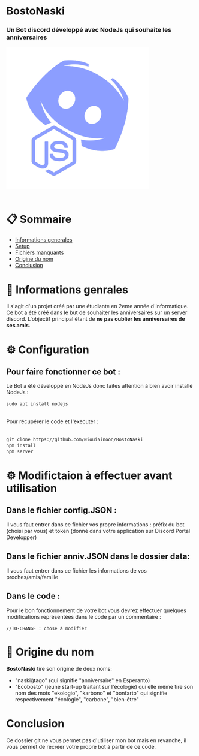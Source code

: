 # BostoNaski
### Un Bot discord développé avec NodeJs qui souhaite les anniversaires
![](discordjs.png)
<br><br>

# __📋 Sommaire__
* [Informations generales](#informations-genrales)
* [Setup](#setup)
* [Fichiers manquants](#fichiers-manquants)
* [Origine du nom](#origine-du-nom)
* [Conclusion](#conclusion)

# 📖 __Informations genrales__
Il s'agit d'un projet créé par une étudiante en 2eme année d'informatique.
Ce bot a été créé dans le but de souhaiter les anniversaires sur un server discord.
L'objectif principal étant de **ne pas oublier les anniversaires de ses amis**.<br>

# __⚙️ Configuration__
## Pour faire fonctionner ce bot :
Le Bot a été développé en NodeJs donc faites attention à bien avoir installé NodeJs : 
```
sudo apt install nodejs
```
<br>
Pour récupérer le code et l'executer :<br><br>

```
git clone https://github.com/NiouiNinoon/BostoNaski
npm install
npm server
```

# __⚙️ Modifictaion à effectuer avant utilisation__
## Dans le fichier config.JSON :
Il vous faut entrer dans ce fichier vos propre informations : préfix du bot (choisi par vous) et token (donné dans votre application sur Discord Portal Developper)
## Dans le fichier anniv.JSON dans le dossier data:
Il vous faut entrer dans ce fichier les informations de vos proches/amis/famille
## Dans le code :
Pour le bon fonctionnement de votre bot vous devrez effectuer quelques modifications représentées dans le code par un commentaire : 
```
//TO-CHANGE : chose à modifier
```

# __🌱 Origine du nom__
**BostoNaski** tire son origine de deux noms:<br>
 - "naskiĝtago" (qui signifie "anniversaire" en Esperanto) 
 - "Ecobosto" (jeune start-up traitant sur l'écologie) qui elle même tire son nom des mots "ekologio", "karbono" et "bonfarto" 
    qui signifie respectivement "écologie", "carbone", "bien-être"

# __Conclusion__
Ce dossier git ne vous permet pas d'utiliser mon bot mais en revanche, il vous permet de récréer votre propre bot à partir de ce code.
